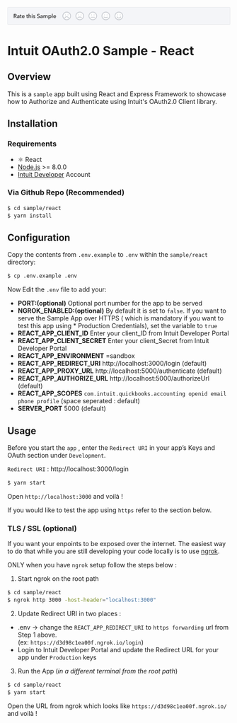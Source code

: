 [![Sample Banner](./public/Sample.png)][ss1]

# Intuit OAuth2.0 Sample - React

## Overview

This is a `sample` app built using React and Express Framework to showcase how to Authorize and
Authenticate using Intuit's OAuth2.0 Client library.

## Installation

### Requirements

- ⚛️ React
- [Node.js](http://nodejs.org) >= 8.0.0
- [Intuit Developer](https://developer.intuit.com) Account

### Via Github Repo (Recommended)

```bash
$ cd sample/react
$ yarn install
```

## Configuration

Copy the contents from `.env.example` to `.env` within the `sample/react` directory:

```bash
$ cp .env.example .env
```

Now Edit the `.env` file to add your:

- **PORT:(optional)** Optional port number for the app to be served
- **NGROK_ENABLED:(optional)** By default it is set to `false`. If you want to serve the Sample App
  over HTTPS ( which is mandatory if you want to test this app using \* Production Credentials), set
  the variable to `true`
- **REACT_APP_CLIENT_ID** Enter your client_ID from Intuit Developer Portal
- **REACT_APP_CLIENT_SECRET** Enter your client_Secret from Intuit Developer Portal
- **REACT_APP_ENVIRONMENT** =sandbox
- **REACT_APP_REDIRECT_URI** http://localhost:3000/login (default)
- **REACT_APP_PROXY_URL** http://localhost:5000/authenticate (default)
- **REACT_APP_AUTHORIZE_URL** http://localhost:5000/authorizeUrl (default)
- **REACT_APP_SCOPES** `com.intuit.quickbooks.accounting openid email phone profile` (space
  seperated : default)
- **SERVER_PORT** 5000 (default)

## Usage

Before you start the `app` , enter the `Redirect URI` in your app’s Keys and OAuth section under
`Development`.

`Redirect URI` : http://localhost:3000/login

```bash
$ yarn start
```

Open `http://localhost:3000` and voilà !

If you would like to test the app using `https` refer to the section below.

### TLS / SSL (**optional**)

If you want your enpoints to be exposed over the internet. The easiest way to do that while you are
still developing your code locally is to use [ngrok](https://ngrok.com/download/).

ONLY when you have `ngrok` setup follow the steps below :

1. Start ngrok on the root path

```bash
$ cd sample/react
$ ngrok http 3000 -host-header="localhost:3000"
```

2. Update Redirect URI in two places :

- .env -> change the `REACT_APP_REDIRECT_URI` to `https forwarding` url from Step 1 above.  
  (ex: `https://d3d98c1ea00f.ngrok.io/login`)
- Login to Intuit Developer Portal and update the Redirect URL for your app under `Production` keys

3. Run the App (_in a different terminal from the root path_)

```bash
$ cd sample/react
$ yarn start
```

Open the URL from ngrok which looks like `https://d3d98c1ea00f.ngrok.io/` and voilà !

[ss1]:
  https://help.developer.intuit.com/s/samplefeedback?cid=9010&repoName=Intuit-OAuth2.0-Sample-React
